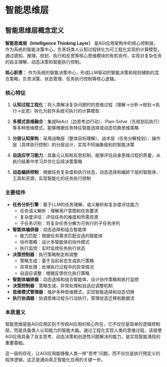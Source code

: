 # 智能思维层

## 智能思维层概念定义

**智能思维层（Intelligence Thinking Layer）** 是AGI应用架构中的核心控制层，作为系统的智能决策中心，负责将类人认知过程转化为可工程化实现的计算模型，通过感知、推理、规划、执行和反思等核心思维模块的有机协作，实现对复杂任务的自主理解、动态决策和智能执行控制。

**核心职责**： 作为系统的智能决策中心，形成LLM驱动的智能决策和规则辅助的混合策略，负责决策、状态管理、任务执行控制等核心逻辑。


### 核心特征

1. **认知过程工程化**：将人类解决复杂问题时的思维过程（理解→分析→规划→执行→反思）转化为软件系统可执行的计算模型

2. **多模式思维融合**：集成ReAct（边思考边行动）、Plan-Solve（先规划后执行）等多种思维模式，能够根据任务特征智能选择或动态切换思维策略

3. **分层认知架构**：采用战略层（整体目标理解）、战术层（任务分解规划）、操作层（具体执行控制）的分层设计，实现不同抽象级别的智能决策

4. **自适应学习能力**：具备元认知和反思机制，能够评估自身思维过程的质量，从执行结果中学习并优化后续决策策略

5. **动态编排控制**：根据任务复杂度和执行状态，动态选择和编排下层的智能体、工具和资源，实现智能化的任务执行控制

### 主要组件

- **任务分析引擎**：基于LLM的任务理解、语义解析和复杂度评估能力
  - 任务语义解析：理解用户意图和任务要求
  - 复杂度评估：评估任务的难度和所需资源
  - 子任务识别：将复杂任务分解为可执行的子任务序列
- **智能体编排器**：动态选择和组合智能体
  - 能力匹配：根据任务需求匹配合适的智能体
  - 协作策略：设计多智能体的协作模式
  - 执行监控：实时监控任务执行状态
- **决策控制器**：执行策略制定和调整
  - 策略生成：基于当前状态生成执行策略
  - 异常处理：处理执行过程中的异常情况
  - 自适应调整：根据反馈优化执行策略
- **智能体编排器**：动态选择和组合智能体，设计协作策略和执行监控
- **决策控制器**：策略生成、异常处理和自适应调整机制
- **思维模式管理器**：维护多种思维模式，实现智能选择和动态切换
- **执行协调器**：协调思维过程与行动执行，管理状态迁移和数据流

### 本质意义

智能思维层是AGI应用区别于传统AI应用的核心所在，它不仅仅是简单的逻辑控制层，而是具备类人认知能力的智能大脑。通过工程化实现人类的思维过程，该层使AGI应用具备了自主思考、动态决策和创造性问题解决的能力，是实现智能涌现的重要基础。

这一层的存在，让AGI应用能够像人类一样"思考"问题，而不仅仅是执行预定义的程序逻辑，这正是通向真正智能化应用的关键一步。